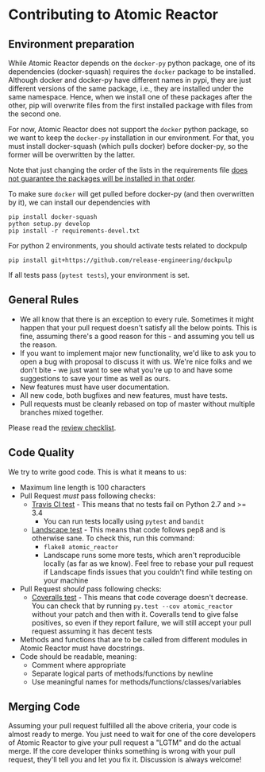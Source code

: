 # Contributing to Atomic Reactor

## Environment preparation

While Atomic Reactor depends on the `docker-py` python package, one of its dependencies (docker-squash) requires the `docker` package to be installed.  Although docker and docker-py have different names in pypi, they are just different versions of the same package, i.e., they are installed under the same namespace. Hence, when we install one of these packages after the other, pip will overwrite files from the first installed package with files from the second one.

For now, Atomic Reactor does not support the `docker` python package, so we want to keep the `docker-py` installation in our environment. For that, you must install docker-squash (which pulls docker) before docker-py, so the former will be overwritten by the latter.

Note that just changing the order of the lists in the requirements file [does not guarantee the packages will be installed in that order](https://pip.pypa.io/en/stable/reference/pip_install/#installation-order).

To make sure `docker` will get pulled before docker-py (and then overwritten by it), we can install our dependencies with

```
pip install docker-squash
python setup.py develop
pip install -r requirements-devel.txt
```

For python 2 environments, you should activate tests related to dockpulp

```
pip install git+https://github.com/release-engineering/dockpulp
```

If all tests pass (`pytest tests`), your environment is set.

## General Rules

* We all know that there is an exception to every rule. Sometimes it might happen that your pull request doesn't satisfy all the below points. This is fine, assuming there's a good reason for this - and assuming you tell us the reason.
* If you want to implement major new functionality, we'd like to ask you to open a bug with proposal to discuss it with us. We're nice folks and we don't bite - we just want to see what you're up to and have some suggestions to save your time as well as ours.
* New features must have user documentation.
* All new code, both bugfixes and new features, must have tests.
* Pull requests must be cleanly rebased on top of master without multiple branches mixed together.

Please read the [review checklist](https://osbs.readthedocs.io/en/latest/contributors.html#submitting-changes).

## Code Quality

We try to write good code. This is what it means to us:

* Maximum line length is 100 characters
* Pull Request *must* pass following checks:
  * [Travis CI test](https://travis-ci.org/containerbuildsystem/atomic-reactor) - This means that no tests fail on Python 2.7 and >= 3.4
    * You can run tests locally using `pytest` and `bandit`
  * [Landscape test](https://landscape.io/github/containerbuildsystem/atomic-reactor) - This means that code follows pep8 and is otherwise sane. To check this, run this command:
    * `flake8 atomic_reactor`
    * Landscape runs some more tests, which aren't reproducible locally (as far as we know). Feel free to rebase your pull request if Landscape finds issues that you couldn't find while testing on your machine
* Pull Request *should* pass following checks:
  * [Coveralls test](https://coveralls.io/r/containerbuildsystem/atomic-reactor) - This means that code coverage doesn't decrease. You can check that by running `py.test --cov atomic_reactor` without your patch and then with it. Coveralls tend to give false positives, so even if they report failure, we will still accept your pull request assuming it has decent tests
* Methods and functions that are to be called from different modules in Atomic Reactor must have docstrings.
* Code should be readable, meaning:
  * Comment where appropriate
  * Separate logical parts of methods/functions by newline
  * Use meaningful names for methods/functions/classes/variables

## Merging Code

Assuming your pull request fulfilled all the above criteria, your code is almost ready to merge. You just need to wait for one of the core developers of Atomic Reactor to give your pull request a "LGTM" and do the actual merge. If the core developer thinks something is wrong with your pull request, they'll tell you and let you fix it. Discussion is always welcome!
